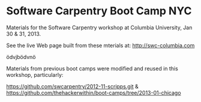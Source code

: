 Software Carpentry Boot Camp NYC
================================

Materials for the Software Carpentry workshop at Columbia University, Jan 30 & 31, 2013.  

See the live Web page built from these mterials at:  http://swc-columbia.com


ödvjbödvnö

Materials from previous boot camps were modified and reused in this workshop, particularly:

https://github.com/swcarpentry/2012-11-scripps.git & 
https://github.com/thehackerwithin/boot-camps/tree/2013-01-chicago

